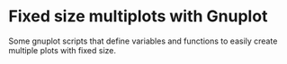 Fixed size multiplots with Gnuplot
==================

Some gnuplot scripts that define variables and functions to easily create multiple plots with fixed size.
